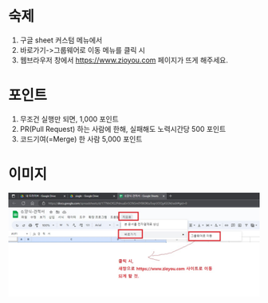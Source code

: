 # 숙제
1. 구글 sheet 커스텀 메뉴에서
2. 바로가기->그룹웨어로 이동 메뉴를 클릭 시
3. 웹브라우저 창에서 https://www.zioyou.com 페이지가 뜨게 해주세요.

# 포인트
1. 무조건 실행만 되면, 1,000 포인트
2. PR(Pull Request) 하는 사람에 한해, 실패해도 노력시간당 500 포인트
3. 코드기여(=Merge) 한 사람 5,000 포인트

# 이미지
![숙제](../images/capture_20230524.jpg "숙제")
